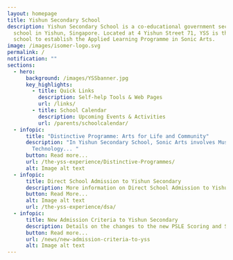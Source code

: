 ```yaml
---
layout: homepage
title: Yishun Secondary School
description: Yishun Secondary School is a co-educational government secondary
  school in Yishun, Singapore. Located at 4 Yishun Street 71, YSS is the first
  school to establish the Applied Learning Programme in Sonic Arts.
image: /images/isomer-logo.svg
permalink: /
notification: ""
sections:
  - hero:
      background: /images/YSSbanner.jpg
      key_highlights:
        - title: Quick Links
          description: Self-help Tools & Web Pages
          url: /links/
        - title: School Calendar
          description: Upcoming Events & Activities
          url: /parents/schoolcalendar/
  - infopic:
      title: "Distinctive Programme: Arts for Life and Community"
      description: "In Yishun Secondary School, Sonic Arts involves Music, Media and
        Technology... "
      button: Read more...
      url: /the-yss-experience/Distinctive-Programmes/
      alt: Image alt text
  - infopic:
      title: Direct School Admission to Yishun Secondary
      description: More information on Direct School Admission to Yishun Secondary...
      button: Read More...
      alt: Image alt text
      url: /the-yss-experience/dsa/
  - infopic:
      title: New Admission Criteria to Yishun Secondary
      description: Details on the changes to the new PSLE Scoring and S1 Posting systems...
      button: Read more...
      url: /news/new-admission-criteria-to-yss
      alt: Image alt text
---
```

